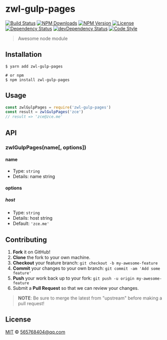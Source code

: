 # zwl-gulp-pages

[![Build Status][travis-image]][travis-url]
[![NPM Downloads][downloads-image]][downloads-url]
[![NPM Version][version-image]][version-url]
[![License][license-image]][license-url]
[![Dependency Status][dependency-image]][dependency-url]
[![devDependency Status][devdependency-image]][devdependency-url]
[![Code Style][style-image]][style-url]

> Awesome node module

## Installation

```shell
$ yarn add zwl-gulp-pages

# or npm
$ npm install zwl-gulp-pages
```

## Usage

<!-- TODO: Introduction of API use -->

```javascript
const zwlGulpPages = require('zwl-gulp-pages')
const result = zwlGulpPages('zce')
// result => 'zce@zce.me'
```

## API

<!-- TODO: Introduction of API -->

### zwlGulpPages(name[, options])

#### name

- Type: `string`
- Details: name string

#### options

##### host

- Type: `string`
- Details: host string
- Default: `'zce.me'`

## Contributing

1. **Fork** it on GitHub!
2. **Clone** the fork to your own machine.
3. **Checkout** your feature branch: `git checkout -b my-awesome-feature`
4. **Commit** your changes to your own branch: `git commit -am 'Add some feature'`
5. **Push** your work back up to your fork: `git push -u origin my-awesome-feature`
6. Submit a **Pull Request** so that we can review your changes.

> **NOTE**: Be sure to merge the latest from "upstream" before making a pull request!

## License

[MIT](LICENSE) &copy; 565768404@qq.com



[travis-image]: https://img.shields.io/travis/zwl/zwl-gulp-pages/master.svg
[travis-url]: https://travis-ci.org/zwl/zwl-gulp-pages
[downloads-image]: https://img.shields.io/npm/dm/zwl-gulp-pages.svg
[downloads-url]: https://npmjs.org/package/zwl-gulp-pages
[version-image]: https://img.shields.io/npm/v/zwl-gulp-pages.svg
[version-url]: https://npmjs.org/package/zwl-gulp-pages
[license-image]: https://img.shields.io/github/license/zwl/zwl-gulp-pages.svg
[license-url]: https://github.com/zwl/zwl-gulp-pages/blob/master/LICENSE
[dependency-image]: https://img.shields.io/david/zwl/zwl-gulp-pages.svg
[dependency-url]: https://david-dm.org/zwl/zwl-gulp-pages
[devdependency-image]: https://img.shields.io/david/dev/zwl/zwl-gulp-pages.svg
[devdependency-url]: https://david-dm.org/zwl/zwl-gulp-pages?type=dev
[style-image]: https://img.shields.io/badge/code_style-standard-brightgreen.svg
[style-url]: https://standardjs.com
